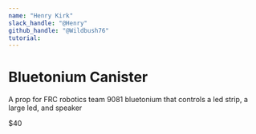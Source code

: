 ```yaml
---
name: "Henry Kirk"
slack_handle: "@Henry"
github_handle: "@Wildbush76"
tutorial:
---
```


# Bluetonium Canister

A prop for FRC robotics team 9081 bluetonium that controls a led strip, a large led, and speaker

$40
